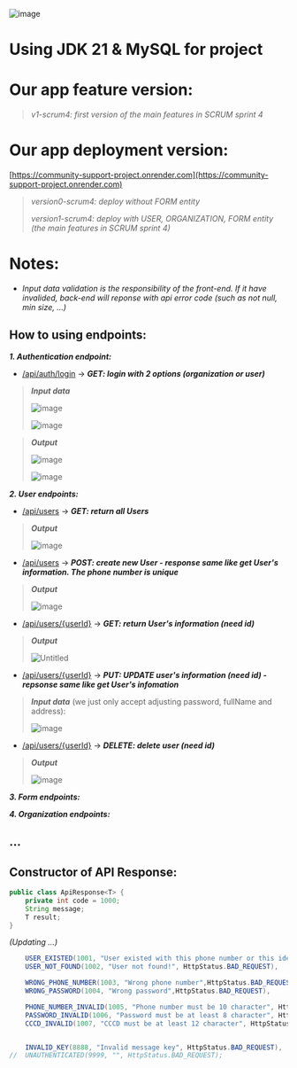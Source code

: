 ![image](https://github.com/user-attachments/assets/bf19f912-dbb5-4732-852a-83d4aa944b41)

# Using JDK 21 & MySQL for project

# Our app feature version:
> _v1-scrum4: first version of the main features in SCRUM sprint 4_

# Our app deployment version: 
[https://community-support-project.onrender.com](https://community-support-project.onrender.com)
> _version0-scrum4: deploy without FORM entity_
> 
> _version1-scrum4: deploy with USER, ORGANIZATION, FORM entity (the main features in SCRUM sprint 4)_

# Notes:

- _Input data validation is the responsibility of the front-end. If it have invalided, back-end will reponse with api error code (such as not null, min size, ...)_

## How to using endpoints:

**_1. Authentication endpoint:_**
- [/api/auth/login](#/api/auth/login) -> **_GET: login with 2 options (organization or user)_**
> **_Input data_**
>
> ![image](https://github.com/user-attachments/assets/86742b15-8989-45a3-9e9b-bb7c2fca0519)
>
> ![image](https://github.com/user-attachments/assets/7914c52b-7f6c-4aab-9234-f57ec5f13801)

> **_Output_**
>
> ![image](https://github.com/user-attachments/assets/dc669cf8-c5a5-4e02-b562-cfb18ede3454)
>
> ![image](https://github.com/user-attachments/assets/42654822-11fa-4823-b087-d901aa769d77)


**_2. User endpoints:_**

- [/api/users](#/api/users) -> **_GET: return all Users_**
> **_Output_**
> 
> ![image](https://github.com/user-attachments/assets/dabf64ea-67d0-41bb-bcb2-7881d229e8aa)

- [/api/users](#/api/users) -> **_POST: create new User - response same like get User's information. The phone number is unique_**
> **_Output_**
> 
> ![image](https://github.com/user-attachments/assets/e43d0102-2f60-44c4-9b13-a1155bb0c6dd)

- [/api/users/{userId}](#/api/users) -> **_GET: return User's information (need id)_**
> **_Output_**
> 
> ![Untitled](https://github.com/user-attachments/assets/c942128b-c4f7-405d-97c0-f44da646dd5d)

- [/api/users/{userId}](#/api/users) -> **_PUT: UPDATE user's information (need id) - repsonse same like get User's infomation_**

> **_Input data_** (we just only accept adjusting password, fullName and address):
> 
> ![image](https://github.com/user-attachments/assets/6aa9eae0-c763-45c7-a289-3a48f6dd54e7)

- [/api/users/{userId}](#/api/users) -> **_DELETE: delete user (need id)_**
> **_Output_**
> 
> ![image](https://github.com/user-attachments/assets/56154351-f327-40a9-b125-42516e545baf)

**_3. Form endpoints:_**

**_4. Organization endpoints:_**

## ...

## Constructor of API Response:

```java
public class ApiResponse<T> {
    private int code = 1000;
    String message;
    T result;
}
```

_(Updating ...)_

```java
    USER_EXISTED(1001, "User existed with this phone number or this identifier number", HttpStatus.BAD_REQUEST),
    USER_NOT_FOUND(1002, "User not found!", HttpStatus.BAD_REQUEST),

    WRONG_PHONE_NUMBER(1003, "Wrong phone number",HttpStatus.BAD_REQUEST),
    WRONG_PASSWORD(1004, "Wrong password",HttpStatus.BAD_REQUEST),

    PHONE_NUMBER_INVALID(1005, "Phone number must be 10 character", HttpStatus.BAD_REQUEST),
    PASSWORD_INVALID(1006, "Password must be at least 8 character", HttpStatus.BAD_REQUEST),
    CCCD_INVALID(1007, "CCCD must be at least 12 character", HttpStatus.BAD_REQUEST),


    INVALID_KEY(8888, "Invalid message key", HttpStatus.BAD_REQUEST),
//  UNAUTHENTICATED(9999, "", HttpStatus.BAD_REQUEST);
```
